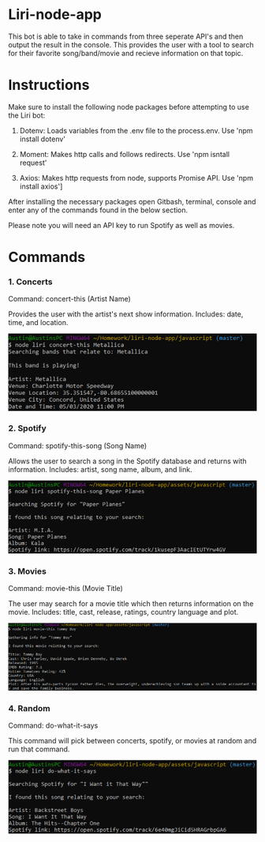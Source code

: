 # Liri-node-app

This bot is able to take in commands from three seperate API's and then output the result in the console. This provides the user
with a tool to search for their favorite song/band/movie and recieve information on that topic.

# Instructions

Make sure to install the following node packages before attempting to use the Liri bot:

1. Dotenv: Loads variables from the .env file to the process.env. Use 'npm install dotenv'

2. Moment: Makes http calls and follows redirects. Use 'npm isntall request'

3. Axios: Makes http requests from node, supports Promise API. Use 'npm install axios']

After installing the necessary packages open Gitbash, terminal, console and enter any of the commands found in the below section.

Please note you will need an API key to run Spotify as well as movies.

# Commands

### 1. Concerts

  Command: concert-this (Artist Name)
  
  Provides the user with the artist's next show information. Includes: date, time, and location.
  
  ![image of concerts](/assets/images/concert.png)
  
  ### 2. Spotify
  
  Command: spotify-this-song (Song Name)
  
  Allows the user to search a song in the Spotify database and returns with information. Includes: artist, song name, album, and link.
  
  ![image of concerts](/assets/images/spot-song.png)
  
  ### 3. Movies
  
  Command: movie-this (Movie Title)
  
  The user may search for a movie title which then returns information on the movie.
  Includes: title, cast, release, ratings, country language and plot.
  
  ![image of concerts](/assets/images/movies.png)
  
  ### 4. Random
  
  Command: do-what-it-says
  
  This command will pick between concerts, spotify, or movies at random and run that command.
  
  ![image of concerts](/assets/images/dowhat.png)

